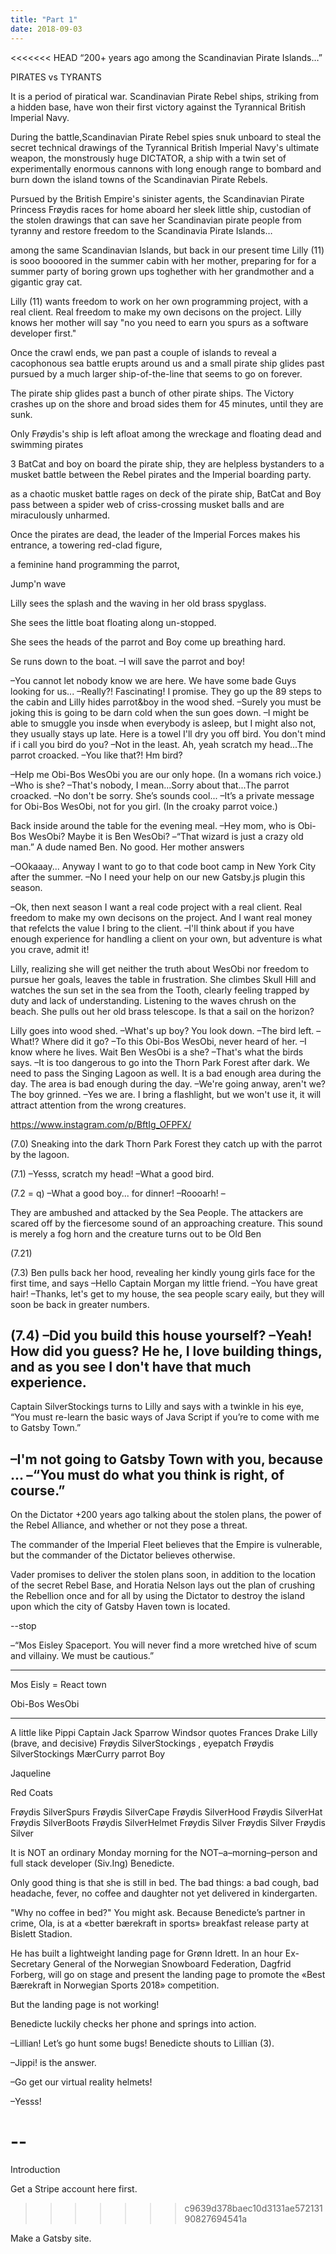 ```yaml
---
title: "Part 1"
date: 2018-09-03
---
```

<<<<<<< HEAD
“200+ years ago among
the Scandinavian Pirate Islands…”

PIRATES vs
TYRANTS

It is a period of piratical war.
Scandinavian Pirate Rebel ships, striking
from a hidden base, have won
their first victory against
the Tyrannical British
Imperial Navy.

During the battle,Scandinavian Pirate Rebel
spies snuk unboard to steal the secret
technical drawings of the
Tyrannical British
Imperial Navy's
ultimate weapon, the monstrously
huge DICTATOR,
a ship with a twin set of experimentally
enormous cannons with long enough range to
bombard and burn down the
island towns of the Scandinavian Pirate Rebels.

Pursued by the British Empire's
sinister agents, the Scandinavian
Pirate Princess Frøydis races
for home aboard her
sleek little ship, custodian of the
stolen drawings that can save
her Scandinavian pirate people
from tyranny and restore
freedom to the Scandinavia Pirate Islands…

among the same Scandinavian Islands, but back
in our present time Lilly (11) is sooo
boooored in the summer cabin with her mother, preparing for for a summer party
of boring grown ups toghether with her
grandmother and a gigantic gray cat.

Lilly (11) wants freedom to work on her
own programming project,
with a real client.
Real freedom to make my own decisons on the project. Lilly knows her mother will say "no
you need to earn you spurs as a software
developer first."


Once the crawl ends, we pan past a couple of islands to reveal a cacophonous sea battle erupts around us and a small pirate ship glides past pursued by a much larger ship-of-the-line that seems to go on forever.

The pirate ship glides past a bunch of other pirate ships. The Victory crashes up on the shore and broad sides them for 45 minutes, until they are sunk.

Only Frøydis's ship is left afloat among the wreckage and floating dead and swimming pirates

3
BatCat and boy on board the pirate ship, they are helpless bystanders to a musket battle between the Rebel pirates and the Imperial boarding party.

as a chaotic musket battle rages on deck of the pirate ship, BatCat and Boy pass between a spider web of criss-crossing musket balls and are miraculously unharmed.

Once the pirates are dead, the leader of the Imperial Forces makes his entrance, a towering red-clad figure,

a feminine hand programming the parrot,

Jump'n wave

Lilly sees the splash and the waving in her old brass spyglass.

She sees the little boat floating along un-stopped.

She sees the heads of the parrot and Boy come up breathing hard.

Se runs down to the boat.
–I will save the parrot and boy!

–You cannot let nobody know we are here. We have some bade Guys looking for us...
–Really?! Fascinating! I promise.
They go up the 89 steps to the cabin and Lilly hides parrot&boy in the wood shed.
–Surely you must be joking this is going to be darn cold when the sun goes down.
–I might be able to smuggle you insde when everybody is asleep, but I might also not, they usually stays up late. Here is a towel I'll dry you off bird. You don't mind if i call you bird do you?
–Not in the least. Ah, yeah scratch my head...The parrot croacked.
–You like that?! Hm bird?

–Help me Obi-Bos WesObi you are our only hope. (In a womans rich voice.)
–Who is she?
–That's nobody, I mean...Sorry about that...The parrot croacked.
–No don't be sorry. She’s sounds cool...
–It’s a private message for Obi-Bos WesObi, not for you girl. (In the croaky parrot voice.)

Back inside around the table for the evening meal.
–Hey mom, who is Obi-Bos WesObi? Maybe it is Ben WesObi?
–“That wizard is just a crazy old man.” A dude named Ben. No good. Her mother answers

–OOkaaay... Anyway I want to go to that code boot camp in New York City after the summer.
–No I need your help on our new Gatsby.js plugin this season.

–Ok, then next season I want a real code project with a real client. Real freedom to make my own decisons on the project. And I want real money that refelcts the value I bring to the client.
–I'll think about if you have enough experience for handling a client on your own, but adventure is what you crave, admit it!

Lilly, realizing she will get neither the truth about WesObi nor freedom to pursue her goals, leaves the table in frustration. She climbes Skull Hill and watches the sun set in the sea from the Tooth, clearly feeling trapped by duty and lack of understanding. Listening to the waves chrush on the beach. She pulls out her old brass telescope. Is that a sail on the horizon?

Lilly goes into wood shed.
–What's up boy? You look down.
–The bird left.
–What!? Where did it go?
–To this Obi-Bos WesObi, never heard of her.
–I know where he lives. Wait Ben WesObi is a she?
–That's what the birds says.
–It is too dangerous to go into the Thorn Park Forest after dark. We need to pass the Singing Lagoon as well. It is a bad enough area during the day. The area is bad enough during the day.
–We're going anway, aren't we? The boy grinned.
–Yes we are. I bring a flashlight, but we won't use it, it will attract attention from the wrong creatures.

https://www.instagram.com/p/BftIg_OFPFX/

(7.0)
Sneaking into the dark Thorn Park Forest they catch up with the parrot by the lagoon.


(7.1)
–Yesss, scratch my head!
–What a good bird.

(7.2 = q)
–What a good boy... for dinner!
–Roooarh!
–

They are ambushed and attacked by the Sea People. The attackers are scared off by the fiercesome sound of an approaching creature. This sound is merely a fog horn and the creature turns out to be Old Ben

(7.21)
<scurrying away>


(7.3)
Ben pulls back her hood, revealing her kindly young girls face for the first time, and says
–Hello Captain Morgan my little friend.
–You have great hair!
–Thanks, let's get to my house, the sea people scary eaily, but they will soon be back in greater numbers.



(7.4)
–Did you build this house yourself?
–Yeah! How did you guess? He he, I love building things, and as you see I don't have that much experience.
-

Captain  SilverStockings turns to Lilly and says with a twinkle in his eye, “You must re-learn the basic ways of Java Script if you’re to come with me to Gatsby Town.”

–I'm not going to Gatsby Town with you, because ...
–“You must do what you think is right, of course.”
-

On the Dictator +200 years ago
talking about the stolen plans, the power of the Rebel Alliance, and whether or not they pose a threat.

The commander of the Imperial Fleet believes that the Empire is vulnerable, but the commander of the Dictator believes otherwise.

Vader promises to deliver the stolen plans soon, in addition to the location of the secret Rebel Base, and
Horatia Nelson lays out the plan of crushing the Rebellion once and for all by using the Dictator to destroy the island upon which the city of Gatsby Haven town is located.

--stop


–“Mos Eisley Spaceport. You will never find a more wretched hive of scum and villainy. We must be cautious.”


-----
Mos Eisly = React town

Obi-Bos WesObi


---
A little like Pippi
Captain Jack Sparrow
Windsor quotes
Frances Drake
Lilly (brave, and decisive)
Frøydis SilverStockings , eyepatch
Frøydis SilverStockings MærCurry
parrot
Boy

Jaqueline


Red Coats









Frøydis SilverSpurs
Frøydis SilverCape
Frøydis SilverHood
Frøydis SilverHat
Frøydis SilverBoots
Frøydis SilverHelmet
Frøydis Silver
Frøydis Silver
Frøydis Silver




It is NOT an ordinary Monday morning for the NOT–a–morning–person and full stack developer (Siv.Ing) Benedicte.

Only good thing is that she is still in bed. The bad things: a bad cough, bad headache, fever, no coffee and daughter not yet delivered in kindergarten.

"Why no coffee in bed?" You might ask. Because Benedicte’s partner in crime, Ola, is at a «better bærekraft in sports» breakfast release party at Bislett Stadion.

He has built a lightweight landing page for Grønn Idrett. In an hour Ex-Secretary General of the Norwegian Snowboard Federation, Dagfrid Forberg, will go on stage and present the landing page to promote the «Best Bærekraft in Norwegian Sports 2018» competition.

But the landing page is not working!

Benedicte luckily checks her phone and springs into action.

–Lillian! Let’s go hunt some bugs! Benedicte shouts to Lillian (3).

–Jippi! is the answer.

–Go get our virtual reality helmets!

–Yesss!

--
=======

Introduction 

Get a Stripe account here first.
>>>>>>> c9639d378baec10d3131ae57213190827694541a

Make a Gatsby site.
